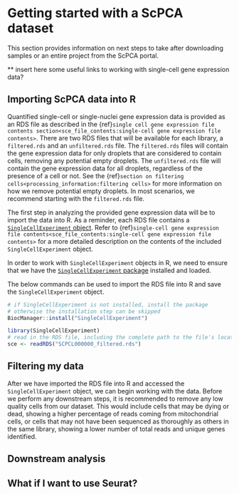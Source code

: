 # Getting started with a ScPCA dataset 

This section provides information on next steps to take after downloading samples or an entire project from the ScPCA portal. 

** insert here some useful links to working with single-cell gene expression data? 

## Importing ScPCA data into R 

Quantified single-cell or single-nuclei gene expression data is provided as an RDS file as described in the {ref}`single cell gene expression file contents section<sce_file_contents:single-cell gene expression file contents>`. 
There are two RDS files that will be available for each library, a `filtered.rds` and an `unfiltered.rds` file. 
The `filtered.rds` files will contain the gene expression data for only droplets that are considered to contain cells, removing any potential empty droplets. 
The `unfiltered.rds` file will contain the gene expression data for all droplets, regardless of the presence of a cell or not. 
See the {ref}`section on filtering cells<processing_information:filtering cells>` for more information on how we remove potential empty droplets. 
In most scenarios, we recommend starting with the `filtered.rds` file. 

The first step in analyzing the provided gene expression data will be to import the data into R. 
As a reminder, each RDS file contains a [`SingleCellExperiment` object](http://bioconductor.org/books/3.13/OSCA.intro/the-singlecellexperiment-class.html). 
Refer to {ref}`single-cell gene expression file contents<sce_file_contents:single-cell gene expression file contents>` for a more detailed description on the contents of the included `SingleCellExperiment` object. 

In order to work with `SingleCellExperiment` objects in R, we need to ensure that we have the [`SingleCellExperiment` package]() installed and loaded. 

The below commands can be used to import the RDS file into R and save the `SingleCellExperiment` object. 

```r
# if SingleCellExperiment is not installed, install the package
# otherwise the installation step can be skipped
BiocManager::install("SingleCellExperiment")

library(SingleCellExperiment)
# read in the RDS file, including the complete path to the file's location
sce <- readRDS("SCPCL000000_filtered.rds")
```

## Filtering my data 

After we have imported the RDS file into R and accessed the `SingleCellExperiment` object, we can begin working with the data. 
Before we perform any downstream steps, it is recommended to remove any low quality cells from our dataset.
This would include cells that may be dying or dead, showing a higher percentage of reads coming from mitochondrial cells, or cells that may not have been sequenced as thoroughly as others in the same library, showing a lower number of total reads and unique genes identified. 

## Downstream analysis

## What if I want to use Seurat? 

